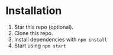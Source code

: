# Installation
1) Star this repo (optional).
2) Clone this repo.
3) Install dependencies with `npm install`
4) Start using `npm start`
